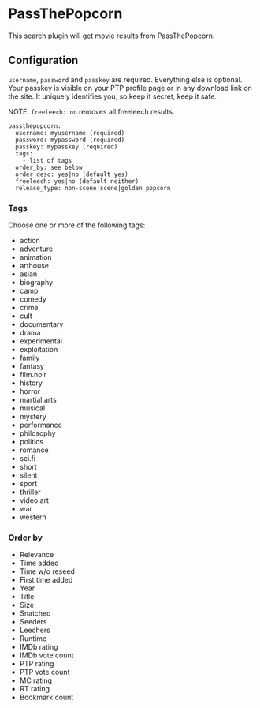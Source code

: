 # PassThePopcorn
This search plugin will get movie results from PassThePopcorn.

## Configuration
`username`, `password` and `passkey` are required. Everything else is optional. Your passkey is visible on your PTP profile page or in any download link on the site. It uniquely identifies you, so keep it secret, keep it safe.

NOTE: `freeleech: no` removes all freeleech results.
```
passthepopcorn:
  username: myusername (required)
  password: mypassword (required)
  passkey: mypasskey (required)
  tags:
    - list of tags
  order_by: see below
  order_desc: yes|no (default yes)
  freeleech: yes|no (default neither)
  release_type: non-scene|scene|golden popcorn
```
### Tags
Choose one or more of the following tags:
- action
- adventure
- animation
- arthouse
- asian
- biography
- camp
- comedy
- crime
- cult
- documentary
- drama
- experimental
- exploitation
- family
- fantasy
- film.noir
- history
- horror
- martial.arts
- musical
- mystery
- performance
- philosophy
- politics
- romance
- sci.fi
- short
- silent
- sport
- thriller
- video.art
- war
- western

### Order by
- Relevance
- Time added
- Time w/o reseed
- First time added
- Year
- Title
- Size
- Snatched
- Seeders
- Leechers
- Runtime
- IMDb rating
- IMDb vote count
- PTP rating
- PTP vote count
- MC rating
- RT rating
- Bookmark count